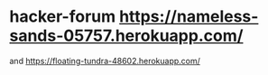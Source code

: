 # hacker-forum  https://nameless-sands-05757.herokuapp.com/

and https://floating-tundra-48602.herokuapp.com/